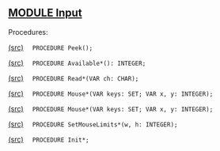 
## [MODULE Input](https://github.com/io-core/Oberon/blob/main/Input.Mod)

Procedures:


[(src)](https://github.com/io-core/Oberon/blob/main/Input.Mod#L25) `  PROCEDURE Peek();`


[(src)](https://github.com/io-core/Oberon/blob/main/Input.Mod#L41) `  PROCEDURE Available*(): INTEGER;`


[(src)](https://github.com/io-core/Oberon/blob/main/Input.Mod#L46) `  PROCEDURE Read*(VAR ch: CHAR);`


[(src)](https://github.com/io-core/Oberon/blob/main/Input.Mod#L56) `  PROCEDURE Mouse*(VAR keys: SET; VAR x, y: INTEGER);`


[(src)](https://github.com/io-core/Oberon/blob/main/Input.Mod#L64) `  PROCEDURE Mouse*(VAR keys: SET; VAR x, y: INTEGER);`


[(src)](https://github.com/io-core/Oberon/blob/main/Input.Mod#L73) `  PROCEDURE SetMouseLimits*(w, h: INTEGER);`


[(src)](https://github.com/io-core/Oberon/blob/main/Input.Mod#L77) `  PROCEDURE Init*;`

